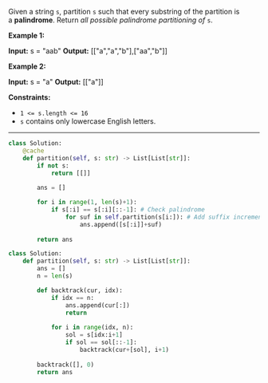 Given a string `s`, partition `s` such that every substring of the partition is a **palindrome**. Return _all possible palindrome partitioning of_ `s`.

**Example 1:**

**Input:** s = "aab"
**Output:** [["a","a","b"],["aa","b"]]

**Example 2:**

**Input:** s = "a"
**Output:** [["a"]]

**Constraints:**

- `1 <= s.length <= 16`
- `s` contains only lowercase English letters.

---

```python
class Solution:
    @cache
    def partition(self, s: str) -> List[List[str]]:
        if not s:
            return [[]]
        
        ans = []

        for i in range(1, len(s)+1):
            if s[:i] == s[:i][::-1]: # Check palindrome
                for suf in self.partition(s[i:]): # Add suffix incrementally
                    ans.append([s[:i]]+suf)
        
        return ans
```

```python
class Solution:
    def partition(self, s: str) -> List[List[str]]:
        ans = []
        n = len(s)

        def backtrack(cur, idx):
            if idx == n:
                ans.append(cur[:])
                return
            
            for i in range(idx, n):
                sol = s[idx:i+1]
                if sol == sol[::-1]:
                    backtrack(cur+[sol], i+1)
        
        backtrack([], 0)
        return ans
```